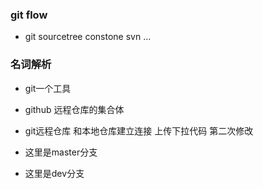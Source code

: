 ### git flow 
- git  sourcetree constone  svn ...

### 名词解析

- git一个工具
- github 远程仓库的集合体
- git远程仓库 和本地仓库建立连接 上传下拉代码    第二次修改


- 这里是master分支

- 这里是dev分支

